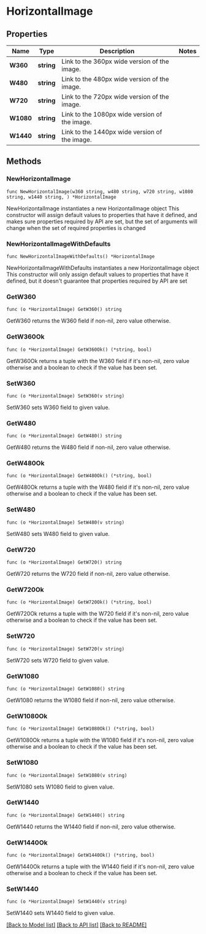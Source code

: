 # HorizontalImage

## Properties

Name | Type | Description | Notes
------------ | ------------- | ------------- | -------------
**W360** | **string** | Link to the 360px wide version of the image. | 
**W480** | **string** | Link to the 480px wide version of the image. | 
**W720** | **string** | Link to the 720px wide version of the image. | 
**W1080** | **string** | Link to the 1080px wide version of the image. | 
**W1440** | **string** | Link to the 1440px wide version of the image. | 

## Methods

### NewHorizontalImage

`func NewHorizontalImage(w360 string, w480 string, w720 string, w1080 string, w1440 string, ) *HorizontalImage`

NewHorizontalImage instantiates a new HorizontalImage object
This constructor will assign default values to properties that have it defined,
and makes sure properties required by API are set, but the set of arguments
will change when the set of required properties is changed

### NewHorizontalImageWithDefaults

`func NewHorizontalImageWithDefaults() *HorizontalImage`

NewHorizontalImageWithDefaults instantiates a new HorizontalImage object
This constructor will only assign default values to properties that have it defined,
but it doesn't guarantee that properties required by API are set

### GetW360

`func (o *HorizontalImage) GetW360() string`

GetW360 returns the W360 field if non-nil, zero value otherwise.

### GetW360Ok

`func (o *HorizontalImage) GetW360Ok() (*string, bool)`

GetW360Ok returns a tuple with the W360 field if it's non-nil, zero value otherwise
and a boolean to check if the value has been set.

### SetW360

`func (o *HorizontalImage) SetW360(v string)`

SetW360 sets W360 field to given value.


### GetW480

`func (o *HorizontalImage) GetW480() string`

GetW480 returns the W480 field if non-nil, zero value otherwise.

### GetW480Ok

`func (o *HorizontalImage) GetW480Ok() (*string, bool)`

GetW480Ok returns a tuple with the W480 field if it's non-nil, zero value otherwise
and a boolean to check if the value has been set.

### SetW480

`func (o *HorizontalImage) SetW480(v string)`

SetW480 sets W480 field to given value.


### GetW720

`func (o *HorizontalImage) GetW720() string`

GetW720 returns the W720 field if non-nil, zero value otherwise.

### GetW720Ok

`func (o *HorizontalImage) GetW720Ok() (*string, bool)`

GetW720Ok returns a tuple with the W720 field if it's non-nil, zero value otherwise
and a boolean to check if the value has been set.

### SetW720

`func (o *HorizontalImage) SetW720(v string)`

SetW720 sets W720 field to given value.


### GetW1080

`func (o *HorizontalImage) GetW1080() string`

GetW1080 returns the W1080 field if non-nil, zero value otherwise.

### GetW1080Ok

`func (o *HorizontalImage) GetW1080Ok() (*string, bool)`

GetW1080Ok returns a tuple with the W1080 field if it's non-nil, zero value otherwise
and a boolean to check if the value has been set.

### SetW1080

`func (o *HorizontalImage) SetW1080(v string)`

SetW1080 sets W1080 field to given value.


### GetW1440

`func (o *HorizontalImage) GetW1440() string`

GetW1440 returns the W1440 field if non-nil, zero value otherwise.

### GetW1440Ok

`func (o *HorizontalImage) GetW1440Ok() (*string, bool)`

GetW1440Ok returns a tuple with the W1440 field if it's non-nil, zero value otherwise
and a boolean to check if the value has been set.

### SetW1440

`func (o *HorizontalImage) SetW1440(v string)`

SetW1440 sets W1440 field to given value.



[[Back to Model list]](../README.md#documentation-for-models) [[Back to API list]](../README.md#documentation-for-api-endpoints) [[Back to README]](../README.md)


